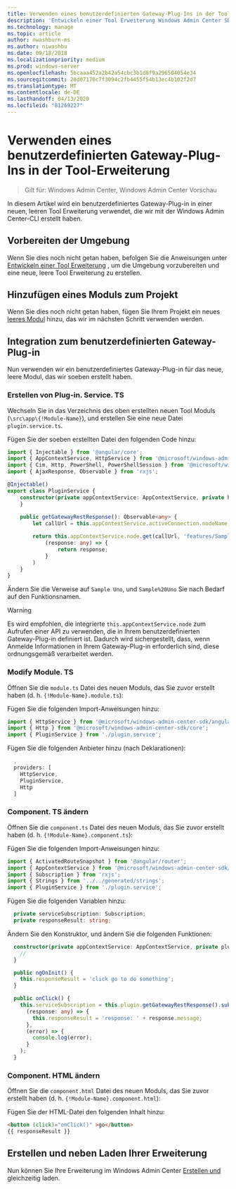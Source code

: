 ```yaml
---
title: Verwenden eines benutzerdefinierten Gateway-Plug-Ins in der Tool-Erweiterung
description: 'Entwickeln einer Tool Erweiterung Windows Admin Center SDK (Project Honolulu): Verwenden eines benutzerdefinierten Gateway-Plug-ins in ihrer Tool Erweiterung'
ms.technology: manage
ms.topic: article
author: nwashburn-ms
ms.author: niwashbu
ms.date: 09/18/2018
ms.localizationpriority: medium
ms.prod: windows-server
ms.openlocfilehash: 5bcaaa452a2b42a54cbc3b1d8f9a296504054e34
ms.sourcegitcommit: 20d07170c7f3094c2fb4455f54b13ec4b102f2d7
ms.translationtype: MT
ms.contentlocale: de-DE
ms.lasthandoff: 04/13/2020
ms.locfileid: "81269227"
---
```

# <a name="use-a-custom-gateway-plugin-in-your-tool-extension"></a>Verwenden eines benutzerdefinierten Gateway-Plug-Ins in der Tool-Erweiterung

>Gilt für: Windows Admin Center, Windows Admin Center Vorschau

In diesem Artikel wird ein benutzerdefiniertes Gateway-Plug-in in einer neuen, leeren Tool Erweiterung verwendet, die wir mit der Windows Admin Center-CLI erstellt haben.

## <a name="prepare-your-environment"></a>Vorbereiten der Umgebung ##

Wenn Sie dies noch nicht getan haben, befolgen Sie die Anweisungen unter [Entwickeln einer Tool Erweiterung](../develop-tool.md) , um die Umgebung vorzubereiten und eine neue, leere Tool Erweiterung zu erstellen.

## <a name="add-a-module-to-your-project"></a>Hinzufügen eines Moduls zum Projekt ##

Wenn Sie dies noch nicht getan haben, fügen Sie Ihrem Projekt ein neues [leeres Modul](add-module.md) hinzu, das wir im nächsten Schritt verwenden werden.  

## <a name="add-integration-to-custom-gateway-plugin"></a>Integration zum benutzerdefinierten Gateway-Plug-in ##

Nun verwenden wir ein benutzerdefiniertes Gateway-Plug-in für das neue, leere Modul, das wir soeben erstellt haben.

### <a name="create-pluginservicets"></a>Erstellen von Plug-in. Service. TS

Wechseln Sie in das Verzeichnis des oben erstellten neuen Tool Moduls (```\src\app\{!Module-Name}```), und erstellen Sie eine neue Datei ```plugin.service.ts```.

Fügen Sie der soeben erstellten Datei den folgenden Code hinzu:
``` ts
import { Injectable } from '@angular/core';
import { AppContextService, HttpService } from '@microsoft/windows-admin-center-sdk/angular';
import { Cim, Http, PowerShell, PowerShellSession } from '@microsoft/windows-admin-center-sdk/core';
import { AjaxResponse, Observable } from 'rxjs';

@Injectable()
export class PluginService {
    constructor(private appContextService: AppContextService, private http: Http) {
    }
    
    public getGatewayRestResponse(): Observable<any> {
        let callUrl = this.appContextService.activeConnection.nodeName;

        return this.appContextService.node.get(callUrl, 'features/Sample%20Uno').map(
            (response: any) => {
                return response;
            }
        )
    }
}
```

Ändern Sie die Verweise auf ```Sample Uno```, und ```Sample%20Uno``` Sie nach Bedarf auf den Funktionsnamen.

> [!WARNING]
> Es wird empfohlen, die integrierte ```this.appContextService.node``` zum Aufrufen einer API zu verwenden, die in Ihrem benutzerdefinierten Gateway-Plug-in definiert ist. Dadurch wird sichergestellt, dass, wenn Anmelde Informationen in Ihrem Gateway-Plug-in erforderlich sind, diese ordnungsgemäß verarbeitet werden.

### <a name="modify-modulets"></a>Modify Module. TS

Öffnen Sie die ```module.ts``` Datei des neuen Moduls, das Sie zuvor erstellt haben (d. h. ```{!Module-Name}.module.ts```):

Fügen Sie die folgenden Import-Anweisungen hinzu:

``` ts
import { HttpService } from '@microsoft/windows-admin-center-sdk/angular';
import { Http } from '@microsoft/windows-admin-center-sdk/core';
import { PluginService } from './plugin.service';
```

Fügen Sie die folgenden Anbieter hinzu (nach Deklarationen):

``` ts
  ,
  providers: [
    HttpService,
    PluginService,
    Http
  ]
```

### <a name="modify-componentts"></a>Component. TS ändern

Öffnen Sie die ```component.ts``` Datei des neuen Moduls, das Sie zuvor erstellt haben (d. h. ```{!Module-Name}.component.ts```):

Fügen Sie die folgenden Import-Anweisungen hinzu:

``` ts
import { ActivatedRouteSnapshot } from '@angular/router';
import { AppContextService } from '@microsoft/windows-admin-center-sdk/angular';
import { Subscription } from 'rxjs';
import { Strings } from '../../generated/strings';
import { PluginService } from './plugin.service';
```

Fügen Sie die folgenden Variablen hinzu:

``` ts
  private serviceSubscription: Subscription;
  private responseResult: string;
```

Ändern Sie den Konstruktor, und ändern Sie die folgenden Funktionen:

``` ts
  constructor(private appContextService: AppContextService, private plugin: PluginService) {
    //
  }

  public ngOnInit() {
    this.responseResult = 'click go to do something';
  }

  public onClick() {
    this.serviceSubscription = this.plugin.getGatewayRestResponse().subscribe(
      (response: any) => {
        this.responseResult = 'response: ' + response.message;
      },
      (error) => {
        console.log(error);
      }
    );
  }
```

### <a name="modify-componenthtml"></a>Component. HTML ändern ###

Öffnen Sie die ```component.html``` Datei des neuen Moduls, das Sie zuvor erstellt haben (d. h. ```{!Module-Name}.component.html```):

Fügen Sie der HTML-Datei den folgenden Inhalt hinzu:
``` html
<button (click)="onClick()" >go</button>
{{ responseResult }}
```

## <a name="build-and-side-load-your-extension"></a>Erstellen und neben Laden Ihrer Erweiterung

Nun können Sie Ihre Erweiterung im Windows Admin Center [Erstellen und](../develop-tool.md#build-and-side-load-your-extension) gleichzeitig laden.

